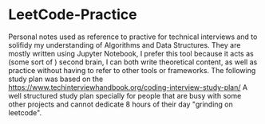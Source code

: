 # LeetCode-Practice
Personal notes used as reference to practive for technical interviews and to solifidy my understanding of Algorithms and Data Structures. They are mostly written using Jupyter Notebook, I prefer this tool because it acts  as (some sort of ) second brain, I can both write theoretical content, as well as practice without having to refer to other tools or frameworks. 
The following study plan was based on the https://www.techinterviewhandbook.org/coding-interview-study-plan/ 
A well structured study plan specially for people that are busy with some other projects and cannot dedicate 8 hours of their day "grinding on leetcode". 
